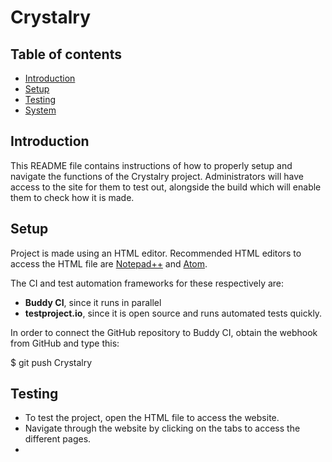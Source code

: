 # Crystalry
## Table of contents
* [Introduction](#introduction)
* [Setup](#setup)
* [Testing](#testing)
* [System](#system)

## Introduction 
This README file contains instructions of how to properly setup and navigate the functions of the Crystalry project. 
Administrators will have access to the site for them to test out, alongside the build which will enable them to
check how it is made.
	
## Setup 
Project is made using an HTML editor. Recommended HTML editors to access the HTML file are [Notepad++](https://notepad-plus-plus.org/downloads/) and 
[Atom](https://atom.io/).

The CI and test automation frameworks for these respectively are:
* **Buddy CI**, since it runs in parallel 
* **testproject.io**, since it is open source and runs automated tests quickly.

In order to connect the GitHub repository to Buddy CI, obtain the webhook from GitHub and type this:

$ git push Crystalry 



## Testing 
* To test the project, open the HTML file to access the website.
* Navigate through the website by clicking on the tabs to access the different pages. 
*
